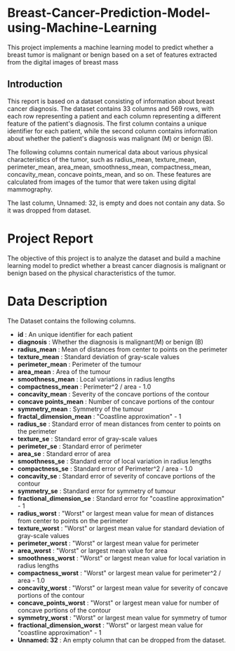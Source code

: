 # Breast-Cancer-Prediction-Model-using-Machine-Learning

This project implements a machine learning model to predict whether a breast tumor is malignant or benign based on a set of features extracted from the digital images of breast mass

## Introduction 

This report is based on a dataset consisting of information about breast cancer diagnosis. The dataset contains 33 columns and 569 rows, with each row representing a patient and each column representing a different feature of the patient's diagnosis. The first column contains a unique identifier for each patient, while the second column contains information about whether the patient's diagnosis was malignant (M) or benign (B).

The following columns contain numerical data about various physical characteristics of the tumor, such as radius_mean, texture_mean, perimeter_mean, area_mean, smoothness_mean, compactness_mean, concavity_mean, concave points_mean, and so on. These features are calculated from images of the tumor that were taken using digital mammography.

The last column, Unnamed: 32, is empty and does not contain any data. So it was dropped from dataset. 

# Project Report 

The objective of this project is to analyze the dataset and build a machine learning model to predict whether a breast cancer diagnosis is malignant or benign based on the physical characteristics of the tumor.

# Data Description 

The Dataset contains the following columns. 

- **id** : An unique identifier for each patient 
- **diagnosis** : Whether the diagnosis is malignant(M) or benign (B) 
- **radius_mean** : Mean of distances from center to points on the perimeter 
- **texture_mean** : Standard deviation of gray-scale values 
- **perimeter_mean** : Perimeter of the tumour 
- **area_mean** : Area of the tumour 
- **smoothness_mean** : Local variations in radius lengths
- **compactness_mean** : Perimeter^2 / area - 1.0
- **concavity_mean** : Severity of the concave portions of the contour
- **concave points_mean** : Number of concave portions of the contour
- **symmetry_mean** : Symmetry of the tumour
- **fractal_dimension_mean** : "Coastline approximation" - 1 
- **radius_se** : Standard error of mean distances from center to points on the perimeter
- **texture_se** : Standard error of gray-scale values 
- **perimeter_se** : Standard error of perimeter
- **area_se** : Standard error of area
- **smoothness_se** : Standard error of local variation in radius lengths 
- **compactness_se** : Standard error of Perimeter^2 / area - 1.0
- **concavity_se** :  Standard error of severity of concave portions of the contour
- **symmetry_se** : Standard error for symmetry of tumour
- **fractional_dimension_se** : Standard error for "coastline approximation" - 1
- **radius_worst** : "Worst" or largest mean value for mean of distances from center to points on the perimeter
- **texture_worst** : "Worst" or largest mean value for standard deviation of gray-scale values
- **perimeter_worst** : "Worst" or largest mean value for perimeter
- **area_worst** : "Worst" or largest mean value for area
- **smoothness_worst** : "Worst" or largest mean value for local variation in radius lengths
- **compactness_worst** : "Worst" or largest mean value for perimeter^2 / area - 1.0
- **concavity_worst** : "Worst" or largest mean value for severity of concave portions of the contour
- **concave_points_worst** : "Worst" or largest mean value for number of concave portions of the contour
- **symmetry_worst** : "Worst" or largest mean value for symmetry of tumor
- **fractional_dimension_worst** : "Worst" or largest mean value for "coastline approximation" - 1
- **Unnamed: 32** : An empty column that can be dropped from the dataset.

